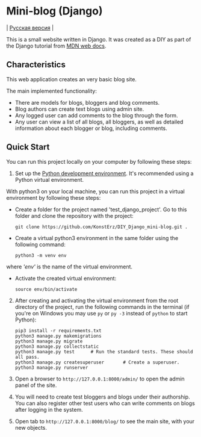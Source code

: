 # Mini-blog (Django)

| [Русская версия](https://github.com/KonstErz/DIY_Django_mini-blog/blob/master/README.ru.md) |

This is a small website written in Django.
It was created as a DIY as part of the Django tutorial from [MDN web docs](https://developer.mozilla.org/en-US/docs/Learn/Server-side/Django/django_assessment_blog).


## Characteristics

This web application creates an very basic blog site.

The main implemented functionality:

+ There are models for blogs, bloggers and blog comments.
+ Blog authors can create text blogs using admin site.
+ Any logged user can add comments to the blog through the form.
+ Any user can view a list of all blogs, all bloggers, as well as detailed information about each blogger or blog, including comments.


## Quick Start

You can run this project locally on your computer by following these steps:

1. Set up the [Python development environment](https://developer.mozilla.org/en-US/docs/Learn/Server-side/Django/development_environment). It's recommended using a Python virtual environment.  

With python3 on your local machine, you can run this project in a virtual environment by following these steps:  

+ Create a folder for the project named 'test_django_project'. Go to this folder and clone the repository with the project:

    ```
    git clone https://github.com/KonstErz/DIY_Django_mini-blog.git .
    ```

+ Create a virtual python3 environment in the same folder using the following command:

    ```
    python3 -m venv env
    ```

where *'env'* is the name of the virtual environment.

+ Activate the created virtual environment:

    ```
    source env/bin/activate
    ```

2. After creating and activating the virtual environment from the root directory of the project, run the following commands in the terminal (if you're on Windows you may use `py` or `py -3` instead of `python` to start Python):

    ```
    pip3 install -r requirements.txt
    python3 manage.py makemigrations
    python3 manage.py migrate
    python3 manage.py collectstatic
    python3 manage.py test      # Run the standard tests. These should all pass.
    python3 manage.py createsuperuser       # Create a superuser.
    python3 manage.py runserver
    ```

3. Open a browser to `http://127.0.0.1:8000/admin/` to open the admin panel of the site.
4. You will need to create test bloggers and blogs under their authorship. You can also register other test users who can write comments on blogs after logging in the system.
5. Open tab to `http://127.0.0.1:8000/blog/` to see the main site, with your new objects.
